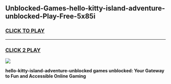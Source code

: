 
## Unblocked-Games-hello-kitty-island-adventure-unblocked-Play-Free-5x85i
<h3>
<a href="https://premium76.site?title=hello-kitty-island-adventure-unblocked&ref=18A1">CLICK TO PLAY</a></h3>
<hr>

<h3>
<a href="https://premium76.site?title=hello-kitty-island-adventure-unblocked&ref=18A1">CLICK 2 PLAY</a>
  
</h3>

<a href="https://premium76.site?title=hello-kitty-island-adventure-unblocked&ref=18A1"><img src="https://clearcache.store/games.png"></a>


**hello-kitty-island-adventure-unblocked games unblocked: Your Gateway to Fun and Accessible Online Gaming**
